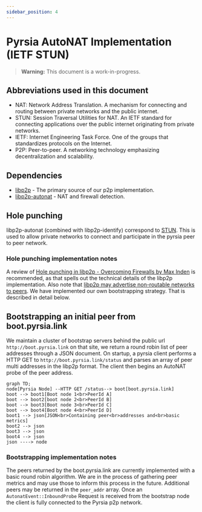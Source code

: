 ```yaml
---
sidebar_position: 4
---
```


# Pyrsia AutoNAT Implementation (IETF STUN)

> **Warning:** This document is a work-in-progress.

## Abbreviations used in this document

- NAT: Network Address Translation. A mechanism for connecting and routing between private networks and the public internet.
- STUN: Session Traversal Utilities for NAT. An IETF standard for connecting applications over the public internet originating from private networks.
- IETF: Internet Engineering Task Force. One of the groups that standardizes protocols on the Internet.
- P2P: Peer-to-peer. A networking technology emphasizing decentralization and scalability.

## Dependencies

- [libp2p](https://crates.io/crates/libp2p) - The primary source of our p2p implementation.
- [libp2p-autonat](https://crates.io/crates/libp2p-autonat) - NAT and firewall detection.

## Hole punching

libp2p-autonat (combined with libp2p-identify) correspond to [STUN](https://datatracker.ietf.org/doc/html/rfc8489).
This is used to allow private networks to connect and participate in the pyrsia peer to peer network.

### Hole punching implementation notes

A review of [Hole punching in libp2p - Overcoming Firewalls by Max Inden](https://blog.ipfs.tech/2022-01-20-libp2p-hole-punching/) is recommended, as that spells out the technical details of the libp2p implementation. Also note that [libp2p may advertise non-routable networks to peers](https://github.com/libp2p/go-libp2p/issues/436). We have implemented our own bootstrapping strategy. That is described in detail below.

## Bootstrapping an initial peer from boot.pyrsia.link

We maintain a cluster of bootstrap servers behind the public url `http://boot.pyrsia.link` on that site, we return a round robin list of peer addresses through a JSON document. On startup, a pyrsia client performs a HTTP GET to `http://boot.pyrsia.link/status` and parses an array of peer multi addresses in the libp2p format. The client then begins an AutoNAT probe of the peer address.

```mermaid
graph TD;
node[Pyrsia Node] --HTTP GET /status--> boot[boot.pyrsia.link]
boot --> boot1[Boot node 1<br>PeerId A]
boot --> boot2[boot node 2<br>PeerId B]
boot --> boot3[Boot node 3<br>PeerId C]
boot --> boot4[Boot node 4<br>PeerId D]
boot1 --> json[JSON<br>Containing peer<br>addresses and<br>basic metrics]
boot2 --> json
boot3 --> json
boot4 --> json
json ----> node
```

### Bootstrapping implementation notes

The peers returned by the boot.pyrsia.link are currently implemented with a basic round robin algorithm. We are in the process of gathering peer metrics and may use those to inform this process in the future. Additional peers may be returned in the `peer_addr` array. Once an `AutonatEvent::InboundProbe` Request is received from the bootstrap node the client is fully connected to the Pyrsia p2p network.
